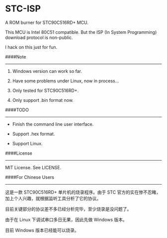 STC-ISP
=======

A ROM burner for STC90C516RD+ MCU.

This MCU is Intel 80C51 compatible. But the ISP (In System Programming) download protocol is non-public. 

I hack on this just for fun.

####Note
***

1. Windows version can work so far.

2. Have some problems under Linux, now in process...

3. Only tested for STC90C516RD+.

4. Only support .bin format now.


####TODO
***

* Finish the command line user interface.

* Support .hex format.

* Support Linux.

####License
***

MIT License. See LICENSE.


####For Chinese Users
***

这是一款 STC90C516RD+ 单片机的烧录程序。由于 STC 官方的实在惨不忍睹，加上个人兴趣，就根据监听工具分析了它的协议。

目前关键部分的协议差不多已经分析完毕，至少烧录是没问题了。

由于在 Linux 下调试串口多日无果，因此先做 Windows 版本。

目前 Windows 版本已经能可以烧录。